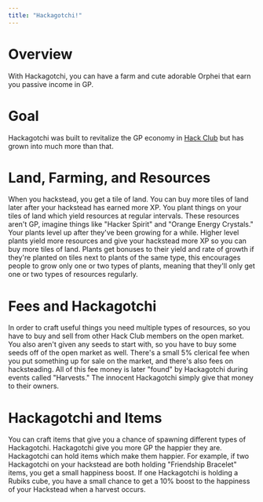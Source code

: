 ```yaml
---
title: "Hackagotchi!"
---
```


# Overview
With Hackagotchi, you can have a farm and cute adorable Orphei that earn you passive income in GP.

# Goal
Hackagotchi was built to revitalize the GP economy in [Hack Club](https://hackclub.com) but has grown into much more than that.

# Land, Farming, and Resources
When you hackstead, you get a tile of land. You can buy more tiles of land later
after your hackstead has earned more XP. You plant things on your tiles of land
which yield resources at regular intervals. These resources aren't GP, imagine
things like "Hacker Spirit" and "Orange Energy Crystals." Your plants level up
after they've been growing for a while.
Higher level plants yield more resources and give your hackstead more XP so you
can buy more tiles of land. Plants get bonuses to their yield and rate of growth
if they're planted on tiles next to plants of the same type, this encourages
people to grow only one or two types of plants, meaning that they'll only get
one or two types of resources regularly.

# Fees and Hackagotchi
In order to craft useful things you need multiple types of resources, so you
have to buy and sell from other Hack Club members on the open market. You also
aren't given any seeds to start with, so you have to buy some seeds off of the
open market as well. There's a small 5% clerical fee when you put something up
for sale on the market, and there's also fees on hacksteading. All of this fee
money is later "found" by Hackagotchi during events called "Harvests." The
innocent Hackagotchi simply give that money to their owners.

# Hackagotchi and Items
You can craft items that give you a chance of spawning different types of
Hackagotchi. Hackagotchi give you more GP the happier they are. Hackagotchi can
hold items which make them happier. For example, if two Hackagotchi on your
hackstead are both holding "Friendship Bracelet" items, you get a small
happiness boost. If one Hackagotchi is holding a Rubiks cube, you have a small
chance to get a 10% boost to the happiness of your Hackstead when a harvest
occurs.
